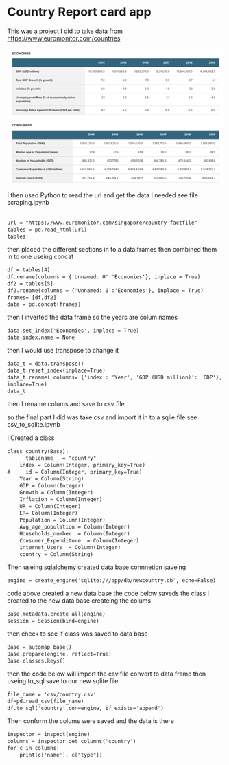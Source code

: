 
 # Country Report card app 

This was a project I did to take data from https://www.euromonitor.com/countries 

![Alt text](https://github.com/jurioste4/myprojects/blob/master/web_app/pics/euro.png)


I then used Python to read the url and get the data I needed see file scraping.ipynb 
```
  
url = "https://www.euromonitor.com/singapore/country-factfile"
tables = pd.read_html(url)
tables

```

then placed the different sections in to a data frames then combined them in to one useing concat
```
df = tables[4]
df.rename(columns = {'Unnamed: 0':'Economies'}, inplace = True) 
df2 = tables[5]
df2.rename(columns = {'Unnamed: 0':'Economies'}, inplace = True) 
frames= [df,df2]
data = pd.concat(frames)
```
then I inverted the data frame so the years are colum names 
```
data.set_index('Economies', inplace = True)
data.index.name = None
```
then I would use transpose to change it 
```
data_t = data.transpose()
data_t.reset_index(inplace=True)
data_t.rename( columns= {'index': 'Year', 'GDP (USD million)': 'GDP'}, inplace=True)
data_t
```
then I rename colums and save to csv file

so the final part I did was take csv and import it in to a sqlie file see csv_to_sqlite.ipynb

I Created a class 
```
class country(Base):
    __tablename__ = "country"
    index = Column(Integer, primary_key=True)
#     id = Column(Integer, primary_key=True)
    Year = Column(String)
    GDP = Column(Integer)
    Growth = Column(Integer)
    Inflation = Column(Integer)
    UR = Column(Integer)
    ER= Column(Integer)
    Population = Column(Integer)
    Avg_age_population = Column(Integer)
    Households_number  = Column(Integer)
    Consumer_Expenditure  = Column(Integer)
    internet_Users  = Column(Integer)
    country = Column(String)
```
Then useing sqlalchemy created data base connnetion saveing 
```
engine = create_engine('sqlite:///app/db/newcountry.db', echo=False)
```
code above created a new data base the code below saveds the class I created to the new data base createing the colums 
```
Base.metadata.create_all(engine)
session = Session(bind=engine)
```
then check to see if class was saved to data base
```
Base = automap_base()
Base.prepare(engine, reflect=True)
Base.classes.keys()
```
then the code below will import the csv file convert to data frame then useing to_sql save to our new sqlite file 

```
file_name = 'csv/country.csv'
df=pd.read_csv(file_name)
df.to_sql('country',con=engine, if_exists='append')
```
Then conform the colums were saved and the data is there 
```
inspector = inspect(engine)
columns = inspector.get_columns('country')
for c in columns:
    print(c['name'], c["type"])
 ```


